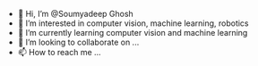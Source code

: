 - 👋 Hi, I’m @Soumyadeep Ghosh
- 👀 I’m interested in computer vision, machine learning, robotics
- 🌱 I’m currently learning computer vision and machine learning
- 💞️ I’m looking to collaborate on ...
- 📫 How to reach me ...

<!---
Sghosh32/Sghosh32 is a ✨ special ✨ repository because its `README.md` (this file) appears on your GitHub profile.
You can click the Preview link to take a look at your changes.
--->
